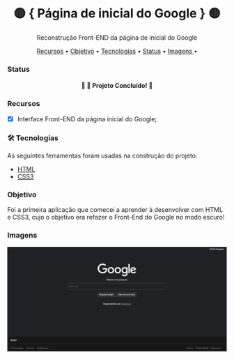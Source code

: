 <h1 align="center"> 🟡 { Página de inicial do Google } 🟡 </h1>
<p align="center"> Reconstrução Front-END da página de inicial do Google </p>

<p align="center">
 <a href="#recursos">Recursos</a> •
  <a href="#objetivo">Objetivo</a> •
 <a href="#tecnologias">Tecnologias</a> • 
 <a href="#status">Status</a> • 
 <a href=#imagens"> Imagens </a> • 
</p>


### Status


<h4 align="center"> 
	🎯 🚀 Projeto Concluído! 🎯
</h4>


### Recursos

- [x] Interface Front-END da página inicial do Google;


### 🛠 Tecnologias

As seguintes ferramentas foram usadas na construção do projeto:

- [HTML](https://pt.wikipedia.org/wiki/HTML/)
- [CSS3](https://pt.wikipedia.org/wiki/CSS3/)

### Objetivo

Foi a primeira aplicação que comecei a aprender à desenvolver com HTML e CSS3, cujo o objetivo era refazer o Front-End do Google no modo escuro! 


### Imagens

![Screenshot](/images/print_git.png)

